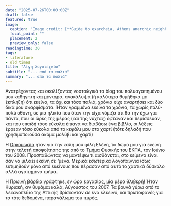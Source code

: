 ```yaml
---
date: "2025-07-26T00:00:00Z"
draft: false
featured: true
image:
  caption: 'Image credit: [**Guide to exarcheia, Athens anarchic neighbourhood**](https://greekcitytimes.com/2023/12/13/mini-guide-to-exarcheia-athens-anarchic-neighbourhood-2/)'
  focal_point: ""
  placement: 2
  preview_only: false
readingtime: 30
tags:
- literature
- old times
title: "Λίγη λογοτεχνία"
subtitle: "... από τα παλιά"
summary: "... από τα παλιά"
---
```


Ανατρέχοντας και σκαλίζοντας νοσταλγικά τα blog του πολυαγαπημένου μου καθηγητή
και μέντορα, ανακάλυψα (ή καλύτερα θυμήθηκα με έκπληξη) ότι εκείνα, τα όχι και 
τόσο παλιά, χρόνια είχε αναρτήσει και δύο δικά μου σκαρφίσματα. Ήταν γραμμένα 
εκείνα τα χρόνια, τα χωρίς πολύ-πολύ οθόνη, σε μια ηλικία που όταν την είχα 
νόμιζα ότι θα την έχω για πάντα, που οι ώρες της μέρας (και της νύχτας)
έφταναν και περίσσευαν, και που επειδή τόσο εύκολα έπιανα να διαβάσω ένα 
βιβλίο, οι λέξεις έρρεαν τόσο εύκολα από το κεφάλι μου στο χαρτί (τότε δηλαδή
που χρησιμοποιούσα ακόμα μολύβι και χαρτί)

Η [Ορκομωσία](https://ceftcool.blogspot.com/2011/01/blog-post_236.html) 
ήταν για την καλή μου φίλη Ελένη, το δώρο μου για εκείνη στην 
τελετή αποφοίτησης της από το Τμήμα Φυσικής του ΕΚΠΑ, τον Ιούνιο του 2008. 
Προσπαθώντας να μαντέψω τι αισθάνεται, στο κείμενο είναι σαν να μιλάει εκείνη 
σε ‘μενα. Μερικά εσωτερικά λογοπαίγνια ίσως εκτιμηθούν μόνο από εκείνους που 
πέρασαν από αυτό το χαοτικά δύσκολο αλλά αγαπημένο τμήμα.

Η [Πρωινή βάρδια](https://ceftcool.blogspot.com/2011/01/blog-post_8549.html) 
γράφτηκε, εν ώρα εργασίας, μία μέρα θλιβερή! Ήταν Κυριακή,
αν θυμάμαι καλά, Αύγουστος του 2007. Τα βουνά γύρω από το λεκανοπέδιο της 
Αττικής βρίσκονταν σε ένα ελεεινό, και πρωτοφανές για τα τότε δεδομένα, 
παρανάλωμα του πυρός.
